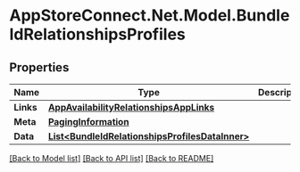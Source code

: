 # AppStoreConnect.Net.Model.BundleIdRelationshipsProfiles

## Properties

Name | Type | Description | Notes
------------ | ------------- | ------------- | -------------
**Links** | [**AppAvailabilityRelationshipsAppLinks**](AppAvailabilityRelationshipsAppLinks.md) |  | [optional] 
**Meta** | [**PagingInformation**](PagingInformation.md) |  | [optional] 
**Data** | [**List&lt;BundleIdRelationshipsProfilesDataInner&gt;**](BundleIdRelationshipsProfilesDataInner.md) |  | [optional] 

[[Back to Model list]](../README.md#documentation-for-models) [[Back to API list]](../README.md#documentation-for-api-endpoints) [[Back to README]](../README.md)

